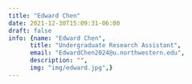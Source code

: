 ```yaml
---
title: "Edward Chen"
date: 2021-12-30T15:09:31-06:00
draft: false
info: {name: "Edward Chen",
      title: "Undergraduate Research Assistant",
      email: "EdwardChen2024@u.northwestern.edu",
      description: "",
      img: "img/edward.jpg",}
---
```



[comment]: <> (### Selected Publications)
